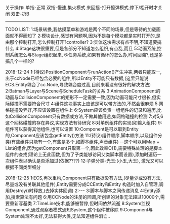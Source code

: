 关于操作:
单指-正常
双指-慢速,集火模式
来回摇-打开擦弹模式,停下/松开时才关闭
双击-扔B

----
TODO LIST:
1:场景转换,我估摸菜单和游戏是两个不同的场景,但是等待的加载画面就不得而知了
2:模块设计,感觉有问题啊,因为不是每个模块都是实时打开的,是由那个控制打开,怎么控制打开?controller?
3:实体这块需求有点不明,不知道要搞什么
4:Stage这块很重要,但是各部分不知道怎么组织,有点乱,而且
5:动画系统,控制系统怎么与Stage组织起来,
6:任务系统,如果有循环的怎么办,时间回溯?,还是多搞几个一样的?

2018-12-24
1:(待议)PositionComponent与runAction()产生冲突,两者只能取一,出于ccNode已经包含必要的组件,所以Entity不可能只有数据,(这里只能说ECS.Entity耦合了cc.Node,导致耦合度过高,目前来看没有很好的解决方法)
2:Batman与Layer与Scene与ScheduleTask的关系
3:AnimationComponent的动画与CollisionComponent的矩形不一定需要一致,因为动画可能尺寸很长,但实际碰撞不需要符合尺寸
4:组件这块事实上应该是可以带方法的,不然会很麻烦
5:网格碰撞没弄好,不应该设置在组件上
6:System应该负责一组组件的记录和遍历,比如CollisionComponent只有数据或方法,不做其他用途,如网格碰撞的检测
7:对5,6这个网格碰撞的存在异议,实现方法有待研究
8:对单例组件的实现(如输入组件)
9:组件可以获得其他组件,也可以设置
10:Component是可以取到Entity的,Component应该包含getEntity()方法
11:(待议)组件顺序,脚本顺序,以及组件分类(有些组件只能有一个,有些是多个,如脚本组件,声音组件)    --这个可以用Map + List的组合,因为getComponent只取第一个,因此效率O(1),需要特殊处理的是脚本组件的查找(理论上无此函数,但为了子类能够访问父类脚本而设置),添加时遍历一次组件表以确认是否添加过(依据????)
12:子弹分类-光玉:(小玉,大玉), 激光又可以根据不同类型细分

2018-12-25
1:ECS,再次重构,Component只有数据没有方法,(尽量少或没有方法,尽量或没有关联其他组件),Entity需要分成CCEntity和Entity
构造时加入自管理,调用Destroy()时释放,(去掉实体回调)
2:---
3:脚本与脚本之间传递消息
4:Entity添加,搜索算法有问题
6:用CCNode的注册的回调,所创建的对象无法超过10000个,需要重新写基类
7:TimeLine技术,能够被暂停,但时间依然流逝
8:System监视Component,通过观察者模式通知System,这个组件被移除
9:Component与System处理不太好,无法获得大类,无法知道组件消亡..